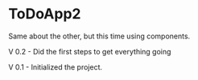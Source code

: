 # ToDoApp2

Same about the other, but this time using components.

V 0.2 - Did the first steps to get everything going

V 0.1 - Initialized the project.

